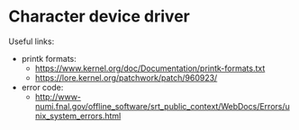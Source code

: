# Character device driver
Useful links: 
- printk formats:
	- https://www.kernel.org/doc/Documentation/printk-formats.txt
	- https://lore.kernel.org/patchwork/patch/960923/
- error code:
	- http://www-numi.fnal.gov/offline_software/srt_public_context/WebDocs/Errors/unix_system_errors.html
